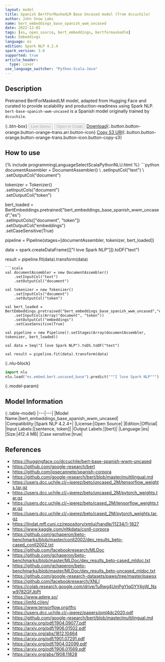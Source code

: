 ```yaml
---
layout: model
title: Spanish BertForMaskedLM Base Uncased model (from dccuchile)
author: John Snow Labs
name: bert_embeddings_base_spanish_wwm_uncased
date: 2022-12-02
tags: [es, open_source, bert_embeddings, bertformaskedlm]
task: Embeddings
language: es
edition: Spark NLP 4.2.4
spark_version: 3.0
supported: true
article_header:
  type: cover
use_language_switcher: "Python-Scala-Java"
---
```


## Description

Pretrained BertForMaskedLM model, adapted from Hugging Face and curated to provide scalability and production-readiness using Spark NLP. `bert-base-spanish-wwm-uncased` is a Spanish model originally trained by `dccuchile`.

{:.btn-box}
<button class="button button-orange" disabled>Live Demo</button>
<button class="button button-orange" disabled>Open in Colab</button>
[Download](https://s3.amazonaws.com/auxdata.johnsnowlabs.com/public/models/bert_embeddings_base_spanish_wwm_uncased_es_4.2.4_3.0_1670018913004.zip){:.button.button-orange.button-orange-trans.arr.button-icon}
[Copy S3 URI](s3://auxdata.johnsnowlabs.com/public/models/bert_embeddings_base_spanish_wwm_uncased_es_4.2.4_3.0_1670018913004.zip){:.button.button-orange.button-orange-trans.button-icon.button-copy-s3}

## How to use



<div class="tabs-box" markdown="1">
{% include programmingLanguageSelectScalaPythonNLU.html %}
```python
documentAssembler = DocumentAssembler() \
    .setInputCol("text") \
    .setOutputCol("document")

tokenizer = Tokenizer() \
    .setInputCols("document") \
    .setOutputCol("token")

bert_loaded = BertEmbeddings.pretrained("bert_embeddings_base_spanish_wwm_uncased","es") \
    .setInputCols(["document", "token"]) \
    .setOutputCol("embeddings") \
    .setCaseSensitive(True)

pipeline = Pipeline(stages=[documentAssembler, tokenizer, bert_loaded])

data = spark.createDataFrame([["I love Spark NLP"]]).toDF("text")

result = pipeline.fit(data).transform(data)
```
```scala
val documentAssembler = new DocumentAssembler()
    .setInputCol("text")
    .setOutputCol("document")

val tokenizer = new Tokenizer()
    .setInputCols("document")
    .setOutputCol("token")

val bert_loaded = BertEmbeddings.pretrained("bert_embeddings_base_spanish_wwm_uncased","es")
    .setInputCols(Array("document", "token"))
    .setOutputCol("embeddings")
    .setCaseSensitive(True)

val pipeline = new Pipeline().setStages(Array(documentAssembler, tokenizer, bert_loaded))

val data = Seq("I love Spark NLP").toDS.toDF("text")

val result = pipeline.fit(data).transform(data)
```


{:.nlu-block}
```python
import nlu
nlu.load("es.embed.bert.uncased_base").predict("""I love Spark NLP""")
```

</div>

{:.model-param}
## Model Information

{:.table-model}
|---|---|
|Model Name:|bert_embeddings_base_spanish_wwm_uncased|
|Compatibility:|Spark NLP 4.2.4+|
|License:|Open Source|
|Edition:|Official|
|Input Labels:|[sentence, token]|
|Output Labels:|[bert]|
|Language:|es|
|Size:|412.4 MB|
|Case sensitive:|true|

## References

- https://huggingface.co/dccuchile/bert-base-spanish-wwm-uncased
- https://github.com/google-research/bert
- https://github.com/josecannete/spanish-corpora
- https://github.com/google-research/bert/blob/master/multilingual.md
- https://users.dcc.uchile.cl/~jperez/beto/uncased_2M/tensorflow_weights.tar.gz
- https://users.dcc.uchile.cl/~jperez/beto/uncased_2M/pytorch_weights.tar.gz
- https://users.dcc.uchile.cl/~jperez/beto/cased_2M/tensorflow_weights.tar.gz
- https://users.dcc.uchile.cl/~jperez/beto/cased_2M/pytorch_weights.tar.gz
- https://lindat.mff.cuni.cz/repository/xmlui/handle/11234/1-1827
- https://www.kaggle.com/nltkdata/conll-corpora
- https://github.com/gchaperon/beto-benchmarks/blob/master/conll2002/dev_results_beto-cased_conll2002.txt
- https://github.com/facebookresearch/MLDoc
- https://github.com/gchaperon/beto-benchmarks/blob/master/MLDoc/dev_results_beto-cased_mldoc.txt
- https://github.com/gchaperon/beto-benchmarks/blob/master/MLDoc/dev_results_beto-uncased_mldoc.txt
- https://github.com/google-research-datasets/paws/tree/master/pawsx
- https://github.com/facebookresearch/XNLI
- https://colab.research.google.com/drive/1uRwg4UmPgYIqGYY4gW_Nsw9782GFJbPt
- https://www.adere.so/
- https://imfd.cl/en/
- https://www.tensorflow.org/tfrc
- https://users.dcc.uchile.cl/~jperez/papers/pml4dc2020.pdf
- https://github.com/google-research/bert/blob/master/multilingual.md
- https://arxiv.org/pdf/1904.09077.pdf
- https://arxiv.org/pdf/1906.01502.pdf
- https://arxiv.org/abs/1812.10464
- https://arxiv.org/pdf/1901.07291.pdf
- https://arxiv.org/pdf/1904.02099.pdf
- https://arxiv.org/pdf/1906.01569.pdf
- https://arxiv.org/abs/1908.11828